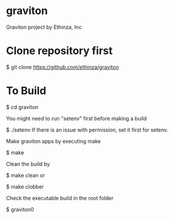 # graviton
Graviton project by Ethinza, Inc

# Clone repository first

$ git clone https://github.com/ethinza/graviton

# To Build
  $ cd graviton

You might need to run "setenv" first before making a build

  $ ./setenv
If there is an issue with permission, set it first for setenv.

Make graviton apps by executing make

  $ make

Clean the build by

  $ make clean
or

  $ make clobber

Check the executable build in the root folder

  $ graviton0
